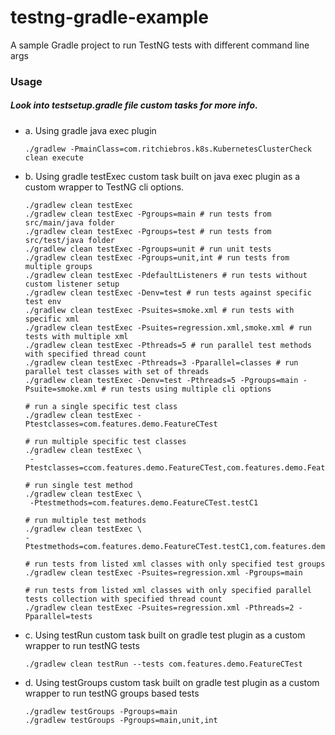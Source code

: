 # testng-gradle-example

A sample Gradle project to run TestNG tests with different command line args

### Usage

##### Look into testsetup.gradle file custom tasks for more info.
  
- a. Using gradle java exec plugin 
   ```
   ./gradlew -PmainClass=com.ritchiebros.k8s.KubernetesClusterCheck clean execute
   ```
- b. Using gradle testExec custom task built on java exec plugin as a custom wrapper to TestNG cli options. 
   ```
   ./gradlew clean testExec
   ./gradlew clean testExec -Pgroups=main # run tests from src/main/java folder
   ./gradlew clean testExec -Pgroups=test # run tests from src/test/java folder
   ./gradlew clean testExec -Pgroups=unit # run unit tests
   ./gradlew clean testExec -Pgroups=unit,int # run tests from multiple groups
   ./gradlew clean testExec -PdefaultListeners # run tests without custom listener setup
   ./gradlew clean testExec -Denv=test # run tests against specific test env
   ./gradlew clean testExec -Psuites=smoke.xml # run tests with specific xml
   ./gradlew clean testExec -Psuites=regression.xml,smoke.xml # run tests with multiple xml 
   ./gradlew clean testExec -Pthreads=5 # run parallel test methods with specified thread count
   ./gradlew clean testExec -Pthreads=3 -Pparallel=classes # run parallel test classes with set of threads 
   ./gradlew clean testExec -Denv=test -Pthreads=5 -Pgroups=main -Psuite=smoke.xml # run tests using multiple cli options

   # run a single specific test class
   ./gradlew clean testExec -Ptestclasses=com.features.demo.FeatureCTest
   
   # run multiple specific test classes
   ./gradlew clean testExec \
    -Ptestclasses=ccom.features.demo.FeatureCTest,com.features.demo.FeatureATest
   
   # run single test method
   ./gradlew clean testExec \
    -Ptestmethods=com.features.demo.FeatureCTest.testC1
   
   # run multiple test methods
   ./gradlew clean testExec \
   -Ptestmethods=com.features.demo.FeatureCTest.testC1,com.features.demo.FeatureATest.testA2

   # run tests from listed xml classes with only specified test groups
   ./gradlew clean testExec -Psuites=regression.xml -Pgroups=main
   
   # run tests from listed xml classes with only specified parallel tests collection with specified thread count
   ./gradlew clean testExec -Psuites=regression.xml -Pthreads=2 -Pparallel=tests   
   ```
- c. Using testRun custom task built on gradle test plugin as a custom wrapper to run testNG tests
   ```
   ./gradlew clean testRun --tests com.features.demo.FeatureCTest
   ```
- d. Using testGroups custom task built on gradle test plugin as a custom wrapper to run testNG groups based tests
   ```
   ./gradlew testGroups -Pgroups=main
   ./gradlew testGroups -Pgroups=main,unit,int
   ```

